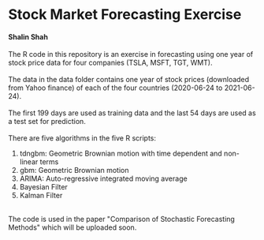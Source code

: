 # Stock Market Forecasting Exercise
#### Shalin Shah
The R code in this repository is an exercise in forecasting using one year of stock price data for four companies (TSLA, MSFT, TGT, WMT).
<br><br>
The data in the data folder contains one year of stock prices (downloaded from Yahoo finance) of each of the four countries (2020-06-24 to 2021-06-24).<br><br>
The first 199 days are used as training data and the last 54 days are used as a test set for prediction.<br><br>
There are five algorithms in the five R scripts:<br>
<ol>
  <li>tdngbm: Geometric Brownian motion with time dependent and non-linear terms</li>
  <li>gbm: Geometric Brownian motion</li>
  <li>ARIMA: Auto-regressive integrated moving average</li>
  <li>Bayesian Filter</li>
  <li>Kalman Filter</li>
</ol>
<br>
The code is used in the paper "Comparison of Stochastic Forecasting Methods" which will be uploaded soon.

